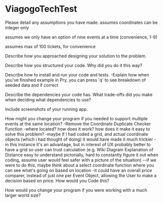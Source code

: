 # ViagogoTechTest
Please detail any assumptions you have made.
assumes coordinates can be integer only

assumes we only have an option of nine events at a time (convenience, 1-9)

assumes max of 100 tickets, for convenience

Describe how you approached designing your solution to the problem.

Describe how you structured your code. Why did you do it this way?

Describe how to install and run your code and tests.
-Explain how when you've finished example in Pry, you can press 'q' to see breakdown of seeded data and if correct

Describe the dependencies your code has. What trade-offs did you make when deciding what dependencies to use?

Include screenshots of your running app.

How might you change your program if you needed to support multiple events at the
same location?
-Remove the Coordinate Duplicate Checker Function
-where located? how does it work? how does it make it easy to solve this problem?
-maybe if i had coded a grid, and actual coordinate objects (which i had thought
  of doing) it would have made it much trickier
-in this instance it's an advantage, but in interest of UX probably better to have
  a grid so user can trust calculation (e.g. Wiki Diagram Explanation of Distance
  easy to understand pictorially, hard to constantly figure it out when coding,
  assume user would feel safer with a picture of the situation)
--if we were to do this, maybe think about a select coordinate function where you
  can see what's going on based on location
-it could have an overall price comparer, instead of just one per Event Object,
  allowing the User to make a decision based on price. How would you Code this?


How would you change your program if you were working with a much larger world
size?
